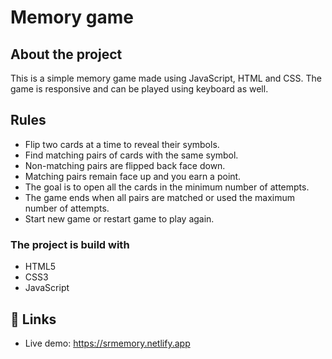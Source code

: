 # Memory game

## About the project

This is a simple memory game made using JavaScript, HTML and CSS. The game is responsive and can be played using keyboard as well.

## Rules

- Flip two cards at a time to reveal their symbols.
- Find matching pairs of cards with the same symbol.
- Non-matching pairs are flipped back face down.
- Matching pairs remain face up and you earn a point.
- The goal is to open all the cards in the minimum number of attempts.
- The game ends when all pairs are matched or used the maximum number of attempts.
- Start new game or restart game to play again.
### The project is build with

- HTML5
- CSS3
- JavaScript

## 🔗 Links

- Live demo: https://srmemory.netlify.app